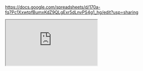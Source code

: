 
https://docs.google.com/spreadsheets/d/170a-fq7Pc1XxwtpfBumxKdZ9QLgExr5dLnvPS4g1_hg/edit?usp=sharing


<iframe src="https://docs.google.com/spreadsheets/d/e/2PACX-1vQyc8WER6fXu9ShQXzpO5UHfv5-jUhR9Pm9QZx7ipgXnYbwDwkFXy8Dh6P-o1A7uDHA90m_BzwA5NY8/pubhtml?widget=true&amp;headers=false"></iframe>
